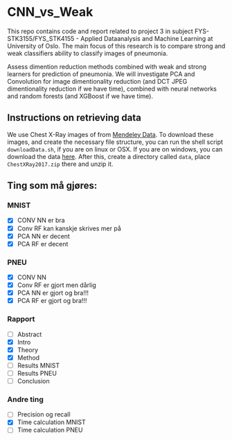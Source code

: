 # CNN_vs_Weak

This repo contains code and report related to project 3 in subject FYS-STK3155/FYS_STK4155 - Applied Dataanalysis and Machine Learning at University of Oslo. The main focus of this research is to compare strong and weak classifiers ability to classify images of pneumonia.

Assess dimention reduction methods combined with weak and strong learners for prediction of pneumonia. We will investigate PCA and Convolution for image dimentionality reduction (and DCT JPEG dimentionality reduction if we have time), combined with neural networks and random forests (and XGBoost if we have time).

## Instructions on retrieving data

We use Chest X-Ray images of from [Mendeley Data](https://data.mendeley.com/datasets/rscbjbr9sj/2). To download these images, and create the necessary file structure, you can run the shell script ```downloadData.sh```, if you are on linux or OSX. If you are on windows, you can download the data [here](https://data.mendeley.com/public-files/datasets/rscbjbr9sj/files/f12eaf6d-6023-432f-acc9-80c9d7393433/file_downloaded). After this, create a directory called ```data```, place ```ChestXRay2017.zip``` there and unzip it.

## Ting som må gjøres:

### MNIST
- [x] CONV NN er bra
- [x] Conv RF kan kanskje skrives mer på
- [x] PCA NN er decent
- [x] PCA RF er decent

### PNEU
- [x] CONV NN
- [x] Conv RF er gjort men dårlig
- [x] PCA NN er gjort og bra!!!
- [x] PCA RF er gjort og bra!!!

### Rapport
- [ ] Abstract
- [x] Intro
- [x] Theory
- [x] Method
- [ ] Results MNIST
- [ ] Results PNEU
- [ ] Conclusion

### Andre ting
- [ ] Precision og recall
- [x] Time calculation MNIST
- [ ] Time calculation PNEU
